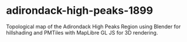 # adirondack-high-peaks-1899
Topological map of the Adirondack High Peaks Region using Blender for hillshading and PMTiles with MapLibre GL JS for 3D rendering.
